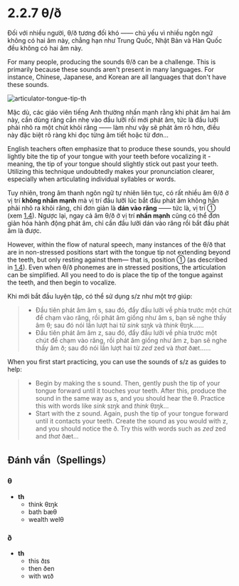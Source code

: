 # 2.2.7 <span class="pho">θ/ð</span>

Đối với nhiều người, <span class="pho">θ/ð</span> tương đối khó —— chủ yếu vì nhiều ngôn ngữ không có hai âm này, chẳng hạn như Trung Quốc, Nhật Bản và Hàn Quốc đều không có hai âm này.

For many people, producing the sounds <span class="pho">θ/ð</span> can be a challenge. This is primarily because these sounds aren't present in many languages. For instance, Chinese, Japanese, and Korean are all languages that don't have these sounds.

![articulator-tongue-tip-th](/images/articulator-tongue-tip-th.svg)

Mặc dù, các giáo viên tiếng Anh thường nhấn mạnh rằng khi phát âm hai âm này, cần dùng răng cắn nhẹ vào đầu lưỡi rồi mới phát âm, tức là đầu lưỡi phải nhô ra một chút khỏi răng —— làm như vậy sẽ phát âm rõ hơn, điều này đặc biệt rõ ràng khi đọc từng âm tiết hoặc từ đơn…

English teachers often emphasize that to produce these sounds, you should lightly bite the tip of your tongue with your teeth before vocalizing it - meaning, the tip of your tongue should slightly stick out past your teeth. Utilizing this technique undoubtedly makes your pronunciation clearer, especially when articulating individual syllables or words.

Tuy nhiên, trong âm thanh ngôn ngữ tự nhiên liên tục, có rất nhiều âm <span class="pho">θ/ð</span> ở vị trí **không nhấn mạnh** mà vị trí đầu lưỡi lúc bắt đầu phát âm không hẳn phải nhô ra khỏi răng, chỉ đơn giản là **dán vào răng** —— tức là, vị trí ① (xem [1.4](1.4-articulators)). Ngược lại, ngay cả âm <span class="pho">θ/ð</span> ở vị trí **nhấn mạnh** cũng có thể đơn giản hóa hành động phát âm, chỉ cần đầu lưỡi dán vào răng rồi bắt đầu phát âm là được.

However, within the flow of natural speech, many instances of the <span class="pho">θ/ð</span> that are in non-stressed positions start with the tongue tip not extending beyond the teeth, but only resting against them— that is, position ① (as described in [1.4](1.4-articulators)). Even when <span class="pho">θ/ð</span> phonemes are in stressed positions, the articulation can be simplified. All you need to do is place the tip of the tongue against the teeth, and then begin to vocalize.

Khi mới bắt đầu luyện tập, có thể sử dụng <span class="pho">s/z</span> như một trợ giúp:

> - Đầu tiên phát âm âm <span class="pho">s</span>, sau đó, đẩy đầu lưỡi về phía trước một chút để chạm vào răng, rồi phát âm giống như âm <span class="pho">s</span>, bạn sẽ nghe thấy âm <span class="pho">θ</span>; sau đó nói lần lượt hai từ _sink_ <span class="pho alt">sɪŋk</span><span class="speak-word-inline" data-audio-us-male="/audios/us/sink-us-male.mp3" data-audio-us-female="/audios/us/sink-us-female.mp3"></span> và _think_ <span class="pho alt">θɪŋk</span><span class="speak-word-inline" data-audio-us-male="/audios/us/think-us-male.mp3" data-audio-us-female="/audios/us/think-us-female.mp3"></span>……
> - Đầu tiên phát âm âm <span class="pho">z</span>, sau đó, đẩy đầu lưỡi về phía trước một chút để chạm vào răng, rồi phát âm giống như âm <span class="pho">z</span>, bạn sẽ nghe thấy âm <span class="pho">ð</span>; sau đó nói lần lượt hai từ _zed_ <span class="pho alt">zed</span><span class="speak-word-inline" data-audio-us-male="/audios/us/zed-us-male.mp3" data-audio-us-female="/audios/us/zed-us-female.mp3"></span> và _that_ <span class="pho alt">ðæt</span><span class="speak-word-inline" data-audio-us-male="/audios/us/that-us-male.mp3" data-audio-us-female="/audios/us/that-us-female.mp3"></span>……

When you first start practicing, you can use the sounds of <span class="pho">s/z</span> as guides to help:

> - Begin by making the <span class="pho">s</span> sound. Then, gently push the tip of your tongue forward until it touches your teeth. After this, produce the sound in the same way as <span class="pho">s</span>, and you should hear the <span class="pho">θ</span>. Practice this with words like _sink_ <span class="pho alt">sɪŋk</span><span class="speak-word-inline" data-audio-us-male="/audios/us/sink-us-male.mp3" data-audio-us-female="/audios/us/sink-us-female.mp3"></span> and _think_ <span class="pho alt">θɪŋk</span><span class="speak-word-inline" data-audio-us-male="/audios/us/think-us-male.mp3" data-audio-us-female="/audios/us/think-us-female.mp3"></span>...
> - Start with the <span class="pho">z</span> sound. Again, push the tip of your tongue forward until it contacts your teeth. Create the sound as you would with <span class="pho">z</span>, and you should notice the <span class="pho">ð</span>. Try this with words such as _zed_ <span class="pho alt">zed</span><span class="speak-word-inline" data-audio-us-male="/audios/us/zed-us-male.mp3" data-audio-us-female="/audios/us/zed-us-female.mp3"></span> and _that_ <span class="pho alt">ðæt</span><span class="speak-word-inline" data-audio-us-male="/audios/us/that-us-male.mp3" data-audio-us-female="/audios/us/that-us-female.mp3"></span>...

## Đánh vần（Spellings）

### <span class="pho">θ</span>

- **th**
  - think <span class="pho alt">θɪŋk</span> <span class="speak-word-inline" data-audio-us-male="/audios/us/think-us-male.mp3" data-audio-us-female="/audios/us/think-us-female.mp3"></span>
  - bath <span class="pho alt">bæθ</span> <span class="speak-word-inline" data-audio-us-male="/audios/us/bath-us-male.mp3" data-audio-us-female="/audios/us/bath-us-female.mp3"></span>
  - wealth <span class="pho alt">welθ</span> <span class="speak-word-inline" data-audio-us-male="/audios/us/wealth-us-male.mp3" data-audio-us-female="/audios/us/wealth-us-female.mp3"></span>

### <span class="pho">ð</span>

- **th**
  - this <span class="pho alt">ðɪs</span> <span class="speak-word-inline" data-audio-us-male="/audios/us/this-us-male.mp3" data-audio-us-female="/audios/us/this-us-female.mp3"></span>
  - then <span class="pho alt">ðen</span> <span class="speak-word-inline" data-audio-us-male="/audios/us/then-us-male.mp3" data-audio-us-female="/audios/us/then-us-female.mp3"></span>
  - with <span class="pho alt">wɪð</span> <span class="speak-word-inline" data-audio-us-male="/audios/us/with-us-male.mp3" data-audio-us-female="/audios/us/with-us-female.mp3"></span>

